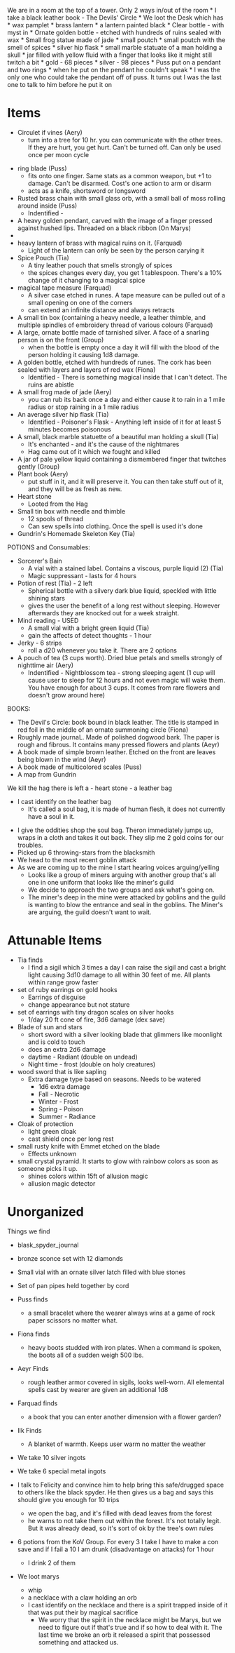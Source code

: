We are in a room at the top of a tower. Only 2 ways in/out of the room
	* I take a black leather book - The Devils' Circle
	* We loot the Desk which has
		* wax pamplet
		* brass lantern
		* a lantern painted black
		* Clear bottle - with myst in
		* Ornate golden bottle - etched with hundreds of ruins sealed with wax
		* Small frog statue made of jade
		* small poutch
		* small poutch with the smell of spices
		* silver hip flask
		* small marble statuate of a man holding a skull
		* jar filled with yellow fluid with a finger that looks like it might still twitch a bit
		* gold - 68 pieces
		* silver - 98 pieces
	* Puss put on a pendant and two rings
		* when he put on the pendant he couldn't speak
		* I was the only one who could take the pendant off of puss. It turns out I was the last one to talk to him before he put it on
# Items

- Circulet if vines (Aery)
	* turn into a tree for 10 hr. you can communicate with the other trees. If they are hurt, you get hurt. Can't be turned off. Can only be used once per moon cycle
* ring blade (Puss)
	* fits onto one finger. Same stats as a common weapon, but +1 to damage. Can't be disarmed. Cost's one action to arm or disarm
	* acts as a knife, shortsword or longsword
* Rusted brass chain with small glass orb, with a small ball of moss rolling around inside (Puss)
	* Indentified - 
* A heavy golden pendant, carved with the image of a finger pressed against hushed lips. Threaded on a black ribbon  (On Marys)
* 
* heavy lantern of brass with magical ruins on it. (Farquad)
	* Light of the lantern can only be seen by the person carying it  
* Spice Pouch (Tia)
	* A tiny leather pouch that smells strongly of spices
	* the spices changes every day, you get 1 tablespoon. There's a 10% change of it changing to a magical spice
* magical tape measure (Farquad)
	* A silver case etched in runes. A tape measure can be pulled out of a small opening on one of the corners  
	* can extend an infinite distance and always retracts
* A small tin box (containing a heavy needle, a leather thimble, and multiple spindles of embroidery thread of various colours  (Farquad)
* A large, ornate bottle made of tarnished silver. A face of a snarling person is on the front (Group)
	* when the bottle is empty once a day it will fill with the blood of the person holding it causing 1d8 damage.
* A golden bottle, etched with hundreds of runes. The cork has been sealed with layers and layers of red wax  (Fiona)
	* Identified - There is something magical inside that I can't detect. The ruins are abistle
* A small frog made of jade  (Aery)
	* you can rub its back once a day and either cause it to rain in a 1 mile radius or stop raining in a 1 mile radius
* An average silver hip flask  (Tia)
	* Identified - Poisoner's Flask - Anything left inside of it for at least 5 minutes becomes poisonous
* A small, black marble statuette of a beautiful man holding a skull (Tia)
	* It's enchanted - and it's the cause of the nightmares
	* Hag came out of it which we fought and killed
* A jar of pale yellow liquid containing a dismembered finger that twitches gently (Group)
* Plant book (Aery)
	* put stuff in it, and it will preserve it. You can then take stuff out of it, and they will be as fresh as new.
* Heart stone
	* Looted from the Hag
* Small tin box with needle and thimble
	* 12 spools of thread
	* Can sew spells into clothing. Once the spell is used it's done
* Gundrin's Homemade Skeleton Key (Tia)
  
POTIONS and Consumables:  
  
* Sorcerer's Bain
	* A vial with a stained label. Contains a viscous, purple liquid (2)  (Tia)
	* Magic suppressant - lasts for 4 hours
* Potion of rest (Tia) - 2 left
	* Spherical bottle with a silvery dark blue liquid, speckled with little shining stars
	*  gives the user the benefit of a long rest without sleeping. However afterwards they are knocked out for a week straight.
* Mind reading - USED
	* A small vial with a bright green liquid  (Tia)
	* gain the affects of detect thoughts - 1 hour
* Jerky - 6 strips
	* roll a d20 whenever you take it. There are 2 options
* A pouch of tea (3 cups worth). Dried blue petals and smells strongly of nighttime air  (Aery)
	* Indentified - Nightblossom tea - strong sleeping agent (1 cup will cause user to sleep for 12 hours and not even magic will wake them. You have enough for about 3 cups. It comes from rare flowers and doesn't grow around here)
  
BOOKS:  
  
* The Devil's Circle: book bound in black leather. The title is stamped in red foil in the middle of an ornate summoning circle  (Fiona)
* Roughly made journaL. Made of polished dogwood bark. The paper is rough and fibrous. It contains many pressed flowers and plants  (Aeyr)
* A book made of simple brown leather. Etched on the front are leaves being blown in the wind (Aeyr)
* A book made of multicolored scales (Puss)
* A map from Gundrin

We kill the hag there is left a
	- heart stone
	- a leather bag
- I cast identify on the leather bag
	- It's called a soul bag, it is made of human flesh, it does not currently have a soul in it.


* I give the oddities shop the soul bag. Theron immediately jumps up, wraps in a cloth and takes it out back. They slip me 2 gold coins for our troubles.
* Picked up 6 throwing-stars from the blacksmith
* We head to the most recent goblin attack
* As we are coming up to the mine I start hearing voices arguing/yelling
	* Looks like a group of miners arguing with another group that's all one in one uniform that looks like the miner's guild
	* We decide to approach the two groups and ask what's going on.
	* The miner's deep in the mine were attacked by goblins and the guild is wanting to blow the entrance and seal in the goblins. The Miner's are arguing, the guild doesn't want to wait.

# Attunable Items
- Tia finds
	- I find a sigil which 3 times a day I can raise the sigil and cast a bright light causing 3d10 damage to all within 30 feet of me. All plants within range grow faster
- set of ruby earrings on gold hooks
	- Earrings of disguise
	- change appearance but not stature
- set of earrings with tiny dragon scales on silver hooks
	- 1/day 20 ft cone of fire, 3d6 damage (dex save)
- Blade of sun and stars
	- short sword with a silver looking blade that glimmers like moonlight and is cold to touch
	-  does an extra 2d6 damage
	- daytime - Radiant (double on undead)
	- Night time - frost (double on holy creatures)
- wood sword that is like sapling
	- Extra damage type based on seasons. Needs to be watered
		- 1d6 extra damage
		- Fall - Necrotic
		- Winter - Frost
		- Spring - Poison
		- Summer - Radiance
-   Cloak of protection
	- light green cloak
	- cast shield once per long rest
- small rusty knife with Emmet etched on the blade
	- Effects unknown
- small crystal pyramid. It starts to glow with rainbow colors as soon as someone picks it up.
	- shines colors within 15ft of allusion magic
	- allusion magic detector
# Unorganized

Things we find
- blask_spyder_journal
- bronze sconce set with 12 diamonds
- Small vial with an ornate silver latch filled with blue stones
- Set of pan pipes held together by cord
- Puss finds
	- a small bracelet where the wearer always wins at a game of rock paper scissors no matter what.
- Fiona finds
	- heavy boots studded with iron plates. When a command is spoken, the boots all of a sudden weigh 500 lbs.
- Aeyr Finds
	- rough leather armor covered in sigils, looks well-worn. All elemental spells cast by wearer are given an additional 1d8

- Farquad finds
	- a book that you can enter another dimension with a flower garden?
- Ilk Finds
	- A blanket of warmth. Keeps user warm no matter the weather
- We take 10 silver ingots
- We take 6 special metal ingots
- I talk to Felicity and convince him to help bring this safe/drugged space to others like the black spyder. He then gives us a bag and says this should give you enough for 10 trips
	- we open the bag, and it's filled with dead leaves from the forest
	- he warns to not take them out within the forest. It's not totally legit.  But it was already dead, so it's sort of ok by the tree's own rules
- 6 potions from the KoV Group. For every 3 I take I have to make a con save and if I fail a 10 I am drunk (disadvantage on attacks) for 1 hour
	- I drink 2 of them
- We loot marys
	- whip
	- a necklace with a claw holding an orb
	- I cast identify on the necklace and there is a spirit trapped inside of it that was put their by magical sacrifice
		- We worry that the spirit in the necklace might be Marys, but we need to figure out if that's true and if so how to deal with it. The last time we broke an orb it released a spirit that possessed something and attacked us.